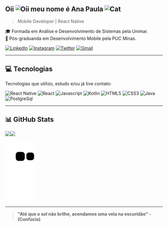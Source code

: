 ## Oii <img src='https://user-images.githubusercontent.com/69828625/174398653-ab352a25-7279-4eac-8045-704c85457093.gif' alt='Oii' width=25 /> meu nome é Ana Paula <img src='https://user-images.githubusercontent.com/69828625/174399558-fe4bda96-0f98-40aa-b435-49d466a0b9d9.gif' alt='Cat' width=35 />

>Mobile Developer | React Native

🎓 Formada em Análise e Desenvolvimento de Sistemas pela Unimar.   
📱 Pós-graduanda em Desenvolvimento Mobile pela PUC Minas.

[![LinkedIn](https://img.shields.io/badge/LinkedIn-0077B5?style=for-the-badge&logo=linkedin&logoColor=white)](https://www.linkedin.com/in/anapaula-aguiar)
[![Instagram](https://img.shields.io/badge/Instagram-E4405F?style=for-the-badge&logo=instagram&logoColor=white)](https://www.instagram.com/_impaulinha)
[![Twitter](https://img.shields.io/badge/Twitter-1DA1F2?style=for-the-badge&logo=twitter&logoColor=white)](https://twitter.com/_impaulinha)
[![Gmail](https://img.shields.io/badge/Gmail-D14836?style=for-the-badge&logo=gmail&logoColor=white)](mailto:anaaguiar20016@gmail.com)

---

## 💻 Tecnologias

Tecnologias que utilizo, estudo e/ou já tive contato:

![React Native](https://img.shields.io/badge/React_Native-20232A?style=for-the-badge&logo=react&logoColor=61DAFB)
![React](https://img.shields.io/badge/React-20232A?style=for-the-badge&logo=react&logoColor=61DAFB)
![Javascript](https://img.shields.io/badge/JavaScript-F7DF1E?style=for-the-badge&logo=javascript&logoColor=black)
![Kotlin](https://img.shields.io/badge/Kotlin-0095D5?&style=for-the-badge&logo=kotlin&logoColor=white)
![HTML5](https://img.shields.io/badge/HTML5-E34F26?style=for-the-badge&logo=html5&logoColor=white)
![CSS3](https://img.shields.io/badge/CSS3-1572B6?style=for-the-badge&logo=css3&logoColor=white)
![Java](https://img.shields.io/badge/Java-ED8B00?style=for-the-badge&logo=java&logoColor=white)
![PostgreSql](https://img.shields.io/badge/PostgreSQL-316192?style=for-the-badge&logo=postgresql&logoColor=white)

---

## 📊 GitHub Stats

<img height='190em' src='https://github-readme-stats.vercel.app/api?username=impaulinha&show_icons=true&theme=dracula'><img src='https://user-images.githubusercontent.com/69828625/205514145-bff9eca2-1744-44d3-a451-5c563cc5332f.jpg' width=190 />

![Snake](https://github.com/impaulinha/impaulinha/raw/output/github-contribution-grid-snake.svg)

---

> **"Até que o sol não brilhe, acendamos uma vela na escuridão" - (Confúcio)**
